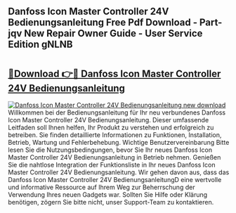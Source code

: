 ## Danfoss Icon Master Controller 24V Bedienungsanleitung Free Pdf Download - Part-jqv New Repair Owner Guide - User Service Edition gNLNB

# <h2><a href="http://df3pxt.blite.top/?on=Danfoss+Icon+Master+Controller+24V+Bedienungsanleitung">🔗Download 👉🔴 Danfoss Icon Master Controller 24V Bedienungsanleitung</a></h2>

[![Danfoss Icon Master Controller 24V Bedienungsanleitung new download](https://i.imgur.com/lujVjoI.png)](http://df3pxt.blite.top/?on=Danfoss+Icon+Master+Controller+24V+Bedienungsanleitung)
Willkommen bei der Bedienungsanleitung für Ihr neu verbundenes Danfoss Icon Master Controller 24V Bedienungsanleitung. Dieser umfassende Leitfaden soll Ihnen helfen, Ihr Produkt zu verstehen und erfolgreich zu betreiben. Sie finden detaillierte Informationen zu Funktionen, Installation, Betrieb, Wartung und Fehlerbehebung. Wichtige Benutzervereinbarung Bitte lesen Sie die Nutzungsbedingungen, bevor Sie Ihr neues Danfoss Icon Master Controller 24V Bedienungsanleitung in Betrieb nehmen. Genießen Sie die nahtlose Integration der Funktionsliste in Ihr neues Danfoss Icon Master Controller 24V Bedienungsanleitung. Wir gehen davon aus, dass das Danfoss Icon Master Controller 24V BedienungsanleitungD eine wertvolle und informative Ressource auf Ihrem Weg zur Beherrschung der Verwendung Ihres neuen Gadgets war. Sollten Sie Hilfe oder Klärung benötigen, zögern Sie bitte nicht, unser Support-Team zu kontaktieren.
